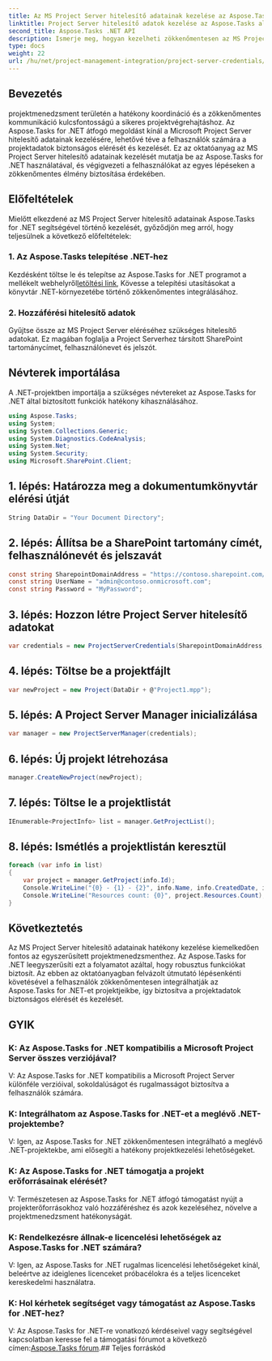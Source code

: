 ```yaml
---
title: Az MS Project Server hitelesítő adatainak kezelése az Aspose.Tasks alkalmazásban
linktitle: Project Server hitelesítő adatok kezelése az Aspose.Tasks alkalmazásban
second_title: Aspose.Tasks .NET API
description: Ismerje meg, hogyan kezelheti zökkenőmentesen az MS Project Server hitelesítő adatait az Aspose.Tasks for .NET segítségével. Növelje a projektmenedzsment hatékonyságát.
type: docs
weight: 22
url: /hu/net/project-management-integration/project-server-credentials/
---
```

## Bevezetés
projektmenedzsment területén a hatékony koordináció és a zökkenőmentes kommunikáció kulcsfontosságú a sikeres projektvégrehajtáshoz. Az Aspose.Tasks for .NET átfogó megoldást kínál a Microsoft Project Server hitelesítő adatainak kezelésére, lehetővé téve a felhasználók számára a projektadatok biztonságos elérését és kezelését. Ez az oktatóanyag az MS Project Server hitelesítő adatainak kezelését mutatja be az Aspose.Tasks for .NET használatával, és végigvezeti a felhasználókat az egyes lépéseken a zökkenőmentes élmény biztosítása érdekében.
## Előfeltételek
Mielőtt elkezdené az MS Project Server hitelesítő adatainak Aspose.Tasks for .NET segítségével történő kezelését, győződjön meg arról, hogy teljesülnek a következő előfeltételek:
### 1. Az Aspose.Tasks telepítése .NET-hez
 Kezdésként töltse le és telepítse az Aspose.Tasks for .NET programot a mellékelt webhelyről[letöltési link](https://releases.aspose.com/tasks/net/), Kövesse a telepítési utasításokat a könyvtár .NET-környezetébe történő zökkenőmentes integrálásához.
### 2. Hozzáférési hitelesítő adatok
Gyűjtse össze az MS Project Server eléréséhez szükséges hitelesítő adatokat. Ez magában foglalja a Project Serverhez társított SharePoint tartománycímet, felhasználónevet és jelszót.

## Névterek importálása
A .NET-projektben importálja a szükséges névtereket az Aspose.Tasks for .NET által biztosított funkciók hatékony kihasználásához.

```csharp
using Aspose.Tasks;
using System;
using System.Collections.Generic;
using System.Diagnostics.CodeAnalysis;
using System.Net;
using System.Security;
using Microsoft.SharePoint.Client;

```

## 1. lépés: Határozza meg a dokumentumkönyvtár elérési útját
```csharp
String DataDir = "Your Document Directory";
```
## 2. lépés: Állítsa be a SharePoint tartomány címét, felhasználónevét és jelszavát
```csharp
const string SharepointDomainAddress = "https://contoso.sharepoint.com/sites/pwa";
const string UserName = "admin@contoso.onmicrosoft.com";
const string Password = "MyPassword";
```
## 3. lépés: Hozzon létre Project Server hitelesítő adatokat
```csharp
var credentials = new ProjectServerCredentials(SharepointDomainAddress, UserName, Password);
```
## 4. lépés: Töltse be a projektfájlt
```csharp
var newProject = new Project(DataDir + @"Project1.mpp");
```
## 5. lépés: A Project Server Manager inicializálása
```csharp
var manager = new ProjectServerManager(credentials);
```
## 6. lépés: Új projekt létrehozása
```csharp
manager.CreateNewProject(newProject);
```
## 7. lépés: Töltse le a projektlistát
```csharp
IEnumerable<ProjectInfo> list = manager.GetProjectList();
```
## 8. lépés: Ismétlés a projektlistán keresztül
```csharp
foreach (var info in list)
{
    var project = manager.GetProject(info.Id);
    Console.WriteLine("{0} - {1} - {2}", info.Name, info.CreatedDate, info.LastSavedDate);
    Console.WriteLine("Resources count: {0}", project.Resources.Count);
}
```

## Következtetés
Az MS Project Server hitelesítő adatainak hatékony kezelése kiemelkedően fontos az egyszerűsített projektmenedzsmenthez. Az Aspose.Tasks for .NET leegyszerűsíti ezt a folyamatot azáltal, hogy robusztus funkciókat biztosít. Az ebben az oktatóanyagban felvázolt útmutató lépésenkénti követésével a felhasználók zökkenőmentesen integrálhatják az Aspose.Tasks for .NET-et projektjeikbe, így biztosítva a projektadatok biztonságos elérését és kezelését.
## GYIK
### K: Az Aspose.Tasks for .NET kompatibilis a Microsoft Project Server összes verziójával?
V: Az Aspose.Tasks for .NET kompatibilis a Microsoft Project Server különféle verzióival, sokoldalúságot és rugalmasságot biztosítva a felhasználók számára.
### K: Integrálhatom az Aspose.Tasks for .NET-et a meglévő .NET-projektembe?
V: Igen, az Aspose.Tasks for .NET zökkenőmentesen integrálható a meglévő .NET-projektekbe, ami elősegíti a hatékony projektkezelési lehetőségeket.
### K: Az Aspose.Tasks for .NET támogatja a projekt erőforrásainak elérését?
V: Természetesen az Aspose.Tasks for .NET átfogó támogatást nyújt a projekterőforrásokhoz való hozzáféréshez és azok kezeléséhez, növelve a projektmenedzsment hatékonyságát.
### K: Rendelkezésre állnak-e licencelési lehetőségek az Aspose.Tasks for .NET számára?
V: Igen, az Aspose.Tasks for .NET rugalmas licencelési lehetőségeket kínál, beleértve az ideiglenes licenceket próbacélokra és a teljes licenceket kereskedelmi használatra.
### K: Hol kérhetek segítséget vagy támogatást az Aspose.Tasks for .NET-hez?
 V: Az Aspose.Tasks for .NET-re vonatkozó kérdéseivel vagy segítségével kapcsolatban keresse fel a támogatási fórumot a következő címen:[Aspose.Tasks fórum](https://forum.aspose.com/c/tasks/15).## Teljes forráskód